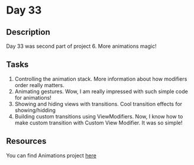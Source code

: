 # Day 33

## Description

Day 33 was second part of project 6. More animations magic!

## Tasks

1. Controlling the animation stack. More information about how modifiers order really matters.
2. Animating gestures. Wow, I am really impressed with such simple code for animations!
3. Showing and hiding views with transitions. Cool transition effects for showing/hidding 
4. Building custom transitions using ViewModifiers. Now, I know how to make custom transition with Custom View Modifier. It was so simple!

## Resources

You can find Animations project [here](/Sources/Animations/)